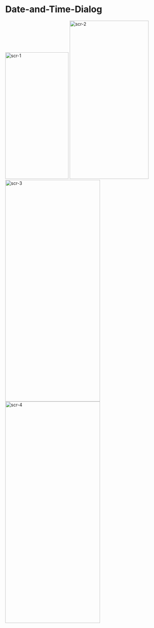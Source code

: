 # Date-and-Time-Dialog
<img src="https://github.com/mdshadab41/Date-and-Time-Dialog/assets/97763170/1287a4e4-379b-471f-8c15-26517c743ada" alt="scr-1" width="200" height="400">
<img src="https://github.com/mdshadab41/Date-and-Time-Dialog/assets/97763170/bdc2061c-6053-476c-a05a-fd8a94dda949" alt="scr-2" width="250" height="500">
<img src="https://github.com/mdshadab41/Date-and-Time-Dialog/assets/97763170/b08d6270-78d8-4bfb-a26e-7e5584af486e" alt="scr-3" width="300" height="700">
<img src="https://github.com/mdshadab41/Date-and-Time-Dialog/assets/97763170/ffc56ee9-9064-407d-b9a6-614d1dc63393" alt="scr-4" width="300" height="700">




